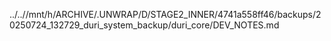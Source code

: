 ../..//mnt/h/ARCHIVE/.UNWRAP/D/STAGE2_INNER/4741a558ff46/backups/20250724_132729_duri_system_backup/duri_core/DEV_NOTES.md